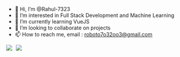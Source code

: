 - 👋 Hi, I’m @Rahul-7323
- 👀 I’m interested in Full Stack Development and Machine Learning
- 🌱 I’m currently learning VueJS
- 💞️ I’m looking to collaborate on projects
- 📫 How to reach me, email : roboto7o32oo3@gmail.com

<style>
  .container {
    display: flex;
    flex-flow: row nowrap;
    gap: 10px;
  }
</style>

<div class="container">
  <div>
    <img src="https://github-readme-stats.vercel.app/api?username=Rahul-7323&count_private=true&theme=tokyonight&show_icons=true"/>
  </div>
  
  <div>
  <img src="https://github-readme-stats.vercel.app/api/top-langs/?username=Rahul-7323&layout=compact&langs_count=10&theme=tokyonight&show_icons=true"/>
  </div>
</div>

<!---
Rahul-7323/Rahul-7323 is a ✨ special ✨ repository because its `README.md` (this file) appears on your GitHub profile.
You can click the Preview link to take a look at your changes.
--->
